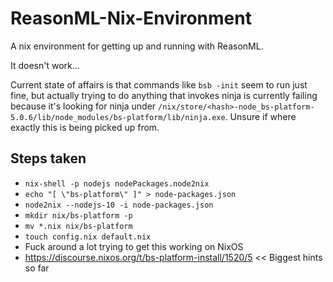 # ReasonML-Nix-Environment
A nix environment for getting up and running with ReasonML.

It doesn't work...

Current state of affairs is that commands like `bsb -init` seem to run just fine, but actually trying to do anything
that invokes ninja is currently failing because it's looking for ninja under
`/nix/store/<hash>-node_bs-platform-5.0.6/lib/node_modules/bs-platform/lib/ninja.exe`. Unsure if where exactly this is
being picked up from.

## Steps taken
* `nix-shell -p nodejs nodePackages.node2nix`
* `echo "[ \"bs-platform\" ]" > node-packages.json`
* `node2nix --nodejs-10 -i node-packages.json`
* `mkdir nix/bs-platform -p`
* `mv *.nix nix/bs-platform`
* `touch config.nix default.nix`
* Fuck around a lot trying to get this working on NixOS
* https://discourse.nixos.org/t/bs-platform-install/1520/5 << Biggest hints so far
